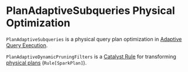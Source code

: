 # PlanAdaptiveSubqueries Physical Optimization

`PlanAdaptiveSubqueries` is a physical query plan optimization in [Adaptive Query Execution](index.md).

`PlanAdaptiveDynamicPruningFilters` is a [Catalyst Rule](../catalyst/Rule.md) for transforming [physical plans](../physical-operators/SparkPlan.md) (`Rule[SparkPlan]`).
